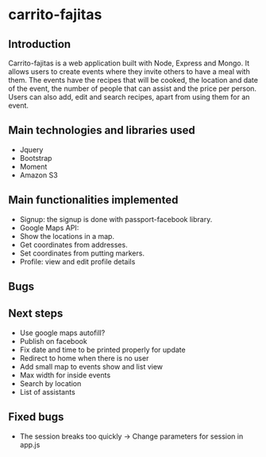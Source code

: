# carrito-fajitas

## Introduction

Carrito-fajitas is a web application built with Node, Express and Mongo. It allows users to create events where they invite others to have a meal with them. The events have the recipes that will be cooked, the location and date of the event, the number of people that can assist and the price per person. Users can also add, edit and search recipes, apart from using them for an event. 

## Main technologies and libraries used
* Jquery
* Bootstrap
* Moment
* Amazon S3

## Main functionalities implemented

* Signup: the signup is done with passport-facebook library.
* Google Maps API: 
 * Show the locations in a map.
 * Get coordinates from addresses.
 * Set coordinates from putting markers.
* Profile: view and edit profile details

## Bugs


## Next steps

* Use google maps autofill?
* Publish on facebook
* Fix date and time to be printed properly for update
* Redirect to home when there is no user
* Add small map to events show and list view 
* Max width for inside events 
* Search by location
* List of assistants

## Fixed bugs

* The session breaks too quickly -> Change parameters for session in app.js